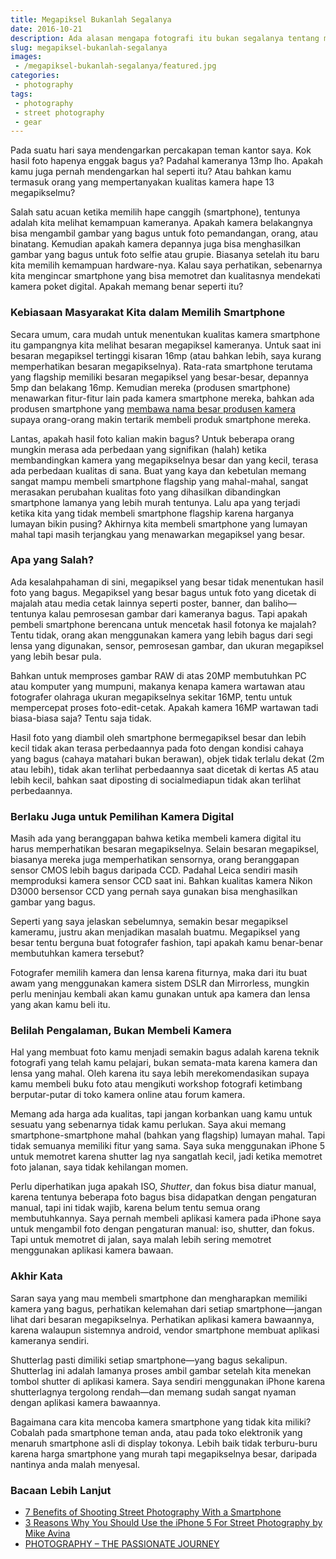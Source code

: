 ```yaml
---
title: Megapiksel Bukanlah Segalanya
date: 2016-10-21
description: Ada alasan mengapa fotografi itu bukan segalanya tentang megapiksel yang besar
slug: megapiksel-bukanlah-segalanya
images: 
 - /megapiksel-bukanlah-segalanya/featured.jpg
categories:
 - photography
tags:
 - photography
 - street photography
 - gear
---
```


Pada suatu hari saya mendengarkan percakapan teman kantor saya. Kok hasil foto hapenya enggak bagus ya? Padahal kameranya 13mp lho. Apakah kamu juga pernah mendengarkan hal seperti itu? Atau bahkan kamu termasuk orang yang mempertanyakan kualitas kamera hape 13 megapikselmu?  

<!--more-->

Salah satu acuan ketika memilih hape canggih (smartphone), tentunya adalah kita melihat kemampuan kameranya. Apakah kamera belakangnya bisa mengambil gambar yang bagus untuk foto pemandangan, orang, atau binatang. Kemudian apakah kamera depannya juga bisa menghasilkan gambar yang bagus untuk foto selfie atau grupie. Biasanya setelah itu baru kita memilih kemampuan hardware-nya. Kalau saya perhatikan, sebenarnya kita mengincar smartphone yang bisa memotret dan kualitasnya mendekati kamera poket digital. Apakah memang benar seperti itu?  

### Kebiasaan Masyarakat Kita dalam Memilih Smartphone

Secara umum, cara mudah untuk menentukan kualitas kamera smartphone itu gampangnya kita melihat besaran megapiksel kameranya. Untuk saat ini besaran megapiksel tertinggi kisaran 16mp (atau bahkan lebih, saya kurang memperhatikan besaran megapikselnya). Rata-rata smartphone terutama yang flagship memiliki besaran megapiksel yang besar-besar, depannya 5mp dan belakang 16mp. Kemudian mereka (produsen smartphone) menawarkan fitur-fitur lain pada kamera smartphone mereka, bahkan ada produsen smartphone yang [membawa nama besar produsen kamera](http://inet.detik.com/consumer/d-3181589/duet-huawei-p9-meluncur-dilengkapi-dual-camera-leica) supaya orang-orang makin tertarik membeli produk smartphone mereka.  

Lantas, apakah hasil foto kalian makin bagus? Untuk beberapa orang mungkin merasa ada perbedaan yang signifikan (halah) ketika membandingkan kamera yang megapikselnya besar dan yang kecil, terasa ada perbedaan kualitas di sana. Buat yang kaya dan kebetulan memang sangat mampu membeli smartphone flagship yang mahal-mahal, sangat merasakan perubahan kualitas foto yang dihasilkan dibandingkan smartphone lamanya yang lebih murah tentunya. Lalu apa yang terjadi ketika kita yang tidak membeli smartphone flagship karena harganya lumayan bikin pusing? Akhirnya kita membeli smartphone yang lumayan mahal tapi masih terjangkau yang menawarkan megapiksel yang besar.  

### Apa yang Salah?

Ada kesalahpahaman di sini, megapiksel yang besar tidak menentukan hasil foto yang bagus. Megapiksel yang besar bagus untuk foto yang dicetak di majalah atau media cetak lainnya seperti poster, banner, dan baliho—tentunya kalau pemrosesan gambar dari kameranya bagus. Tapi apakah pembeli smartphone berencana untuk mencetak hasil fotonya ke majalah? Tentu tidak, orang akan menggunakan kamera yang lebih bagus dari segi lensa yang digunakan, sensor, pemrosesan gambar, dan ukuran megapiksel yang lebih besar pula.  

Bahkan untuk memproses gambar RAW di atas 20MP membutuhkan PC atau komputer yang mumpuni, makanya kenapa kamera wartawan atau fotografer olahraga ukuran megapikselnya sekitar 16MP, tentu untuk mempercepat proses foto-edit-cetak. Apakah kamera 16MP wartawan tadi biasa-biasa saja? Tentu saja tidak.  

Hasil foto yang diambil oleh smartphone bermegapiksel besar dan lebih kecil tidak akan terasa perbedaannya pada foto dengan kondisi cahaya yang bagus (cahaya matahari bukan berawan), objek tidak terlalu dekat (2m atau lebih), tidak akan terlihat perbedaannya saat dicetak di kertas A5 atau lebih kecil, bahkan saat diposting di socialmediapun tidak akan terlihat perbedaannya.  

### Berlaku Juga untuk Pemilihan Kamera Digital

Masih ada yang beranggapan bahwa ketika membeli kamera digital itu harus memperhatikan besaran megapikselnya. Selain besaran megapiksel, biasanya mereka juga memperhatikan sensornya, orang beranggapan sensor CMOS lebih bagus daripada CCD. Padahal Leica sendiri masih memproduksi kamera sensor CCD saat ini. Bahkan kualitas kamera Nikon D3000 bersensor CCD yang pernah saya gunakan bisa menghasilkan gambar yang bagus.  

Seperti yang saya jelaskan sebelumnya, semakin besar megapiksel kameramu, justru akan menjadikan masalah buatmu. Megapiksel yang besar tentu berguna buat fotografer fashion, tapi apakah kamu benar-benar membutuhkan kamera tersebut?  

Fotografer memilih kamera dan lensa karena fiturnya, maka dari itu buat awam yang menggunakan kamera sistem DSLR dan Mirrorless, mungkin perlu meninjau kembali akan kamu gunakan untuk apa kamera dan lensa yang akan kamu beli itu.  

### Belilah Pengalaman, Bukan Membeli Kamera

Hal yang membuat foto kamu menjadi semakin bagus adalah karena teknik fotografi yang telah kamu pelajari, bukan semata-mata karena kamera dan lensa yang mahal. Oleh karena itu saya lebih merekomendasikan supaya kamu membeli buku foto atau mengikuti workshop fotografi ketimbang berputar-putar di toko kamera online atau forum kamera.  

Memang ada harga ada kualitas, tapi jangan korbankan uang kamu untuk sesuatu yang sebenarnya tidak kamu perlukan. Saya akui memang smartphone-smartphone mahal (bahkan yang flagship) lumayan mahal. Tapi tidak semuanya memiliki fitur yang sama. Saya suka menggunakan iPhone 5 untuk memotret karena shutter lag nya sangatlah kecil, jadi ketika memotret foto jalanan, saya tidak kehilangan momen.  

Perlu diperhatikan juga apakah ISO, _Shutter_, dan fokus bisa diatur manual, karena tentunya beberapa foto bagus bisa didapatkan dengan pengaturan manual, tapi ini tidak wajib, karena belum tentu semua orang membutuhkannya. Saya pernah membeli aplikasi kamera pada iPhone saya untuk mengambil foto dengan pengaturan manual: iso, shutter, dan fokus. Tapi untuk memotret di jalan, saya malah lebih sering memotret menggunakan aplikasi kamera bawaan.  

### Akhir Kata

Saran saya yang mau membeli smartphone dan mengharapkan memiliki kamera yang bagus, perhatikan kelemahan dari setiap smartphone—jangan lihat dari besaran megapikselnya. Perhatikan aplikasi kamera bawaannya, karena walaupun sistemnya android, vendor smartphone membuat aplikasi kameranya sendiri.  

Shutterlag pasti dimiliki setiap smartphone—yang bagus sekalipun. Shutterlag ini adalah lamanya proses ambil gambar setelah kita menekan tombol shutter di aplikasi kamera. Saya sendiri menggunakan iPhone karena shutterlagnya tergolong rendah—dan memang sudah sangat nyaman dengan aplikasi kamera bawaannya.  

Bagaimana cara kita mencoba kamera smartphone yang tidak kita miliki? Cobalah pada smartphone teman anda, atau pada toko elektronik yang menaruh smartphone asli di display tokonya. Lebih baik tidak terburu-buru karena harga smartphone yang murah tapi megapikselnya besar, daripada nantinya anda malah menyesal.  

### Bacaan Lebih Lanjut

*   [7 Benefits of Shooting Street Photography With a Smartphone](http://erickimphotography.com/blog/2015/07/08/the-benefits-of-street-photography-with-a-smartphone/)
*   [3 Reasons Why You Should Use the iPhone 5 For Street Photography by Mike Avina](http://erickimphotography.com/blog/2012/10/11/3-reasons-why-you-should-use-the-iphone-5-for-street-photography-by-mike-avina/)
*   [PHOTOGRAPHY – THE PASSIONATE JOURNEY](http://oggsie.com/blog/13536202/the-passionate-journey)
